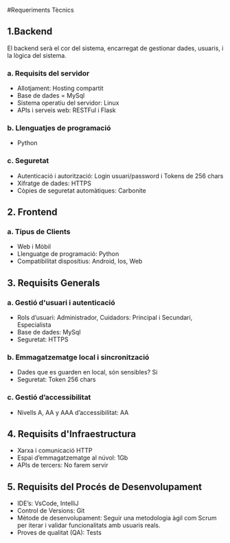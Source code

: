#Requeriments Tècnics
## 1.Backend
El backend serà el cor del sistema, encarregat de gestionar dades, usuaris, i la lògica del sistema.
### a. Requisits del servidor
- Allotjament: Hosting compartit
- Base de dades = MySql
- Sistema operatiu del servidor: Linux
- APIs i serveis web: RESTFul i Flask
### b. Llenguatjes de programació
- Python
### c. Seguretat
- Autenticació i autorització: Login usuari/password i Tokens de 256 chars
- Xifratge de dades: HTTPS
- Còpies de seguretat automàtiques: Carbonite
## 2. Frontend
### a. Tipus de Clients
- Web i Mòbil
- Llenguatge de programació: Python
- Compatibilitat dispositius: Android, Ios, Web
## 3. Requisits Generals
### a. Gestió d'usuari i autenticació
- Rols d’usuari: Administrador, Cuidadors: Principal i Secundari, Especialista
- Base de dades: MySql
- Seguretat: HTTPS
### b. Emmagatzematge local i sincronització
- Dades que es guarden en local, són sensibles? Si
- Seguretat: Token 256 chars

### c. Gestió d’accessibilitat
- Nivells A, AA y AAA d’accessibilitat: AA
## 4. Requisits d'Infraestructura
- Xarxa i comunicació HTTP
- Espai d’emmagatzematge al núvol: 1Gb
- APIs de tercers: No farem servir
## 5. Requisits del Procés de Desenvolupament
- IDE’s: VsCode, IntelliJ
- Control de Versions: Git
- Mètode de desenvolupament: Seguir una metodologia àgil com Scrum per iterar i validar funcionalitats amb usuaris reals.
- Proves de qualitat (QA): Tests
